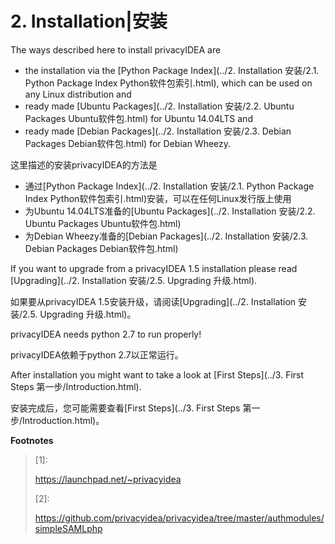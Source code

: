 # 2. Installation|安装

The ways described here to install privacyIDEA are

* the installation via the [Python Package Index](../2. Installation 安装/2.1. Python Package Index Python软件包索引.html), which can be used on any Linux distribution and
* ready made [Ubuntu Packages](../2. Installation 安装/2.2. Ubuntu Packages Ubuntu软件包.html) for Ubuntu 14.04LTS and
* ready made [Debian Packages](../2. Installation 安装/2.3. Debian Packages Debian软件包.html) for Debian Wheezy.

这里描述的安装privacyIDEA的方法是

* 通过[Python Package Index](../2. Installation 安装/2.1. Python Package Index Python软件包索引.html)安装，可以在任何Linux发行版上使用
* 为Ubuntu 14.04LTS准备的[Ubuntu Packages](../2. Installation 安装/2.2. Ubuntu Packages Ubuntu软件包.html)
* 为Debian Wheezy准备的[Debian Packages](../2. Installation 安装/2.3. Debian Packages Debian软件包.html)

If you want to upgrade from a privacyIDEA 1.5 installation please read [Upgrading](../2. Installation 安装/2.5. Upgrading 升级.html).

如果要从privacyIDEA 1.5安装升级，请阅读[Upgrading](../2. Installation 安装/2.5. Upgrading 升级.html)。

privacyIDEA needs python 2.7 to run properly!

privacyIDEA依赖于python 2.7以正常运行。

After installation you might want to take a look at [First Steps](../3. First Steps 第一步/Introduction.html).

安装完成后，您可能需要查看[First Steps](../3. First Steps 第一步/Introduction.html)。

**Footnotes**

> [1]:
> 
> <https://launchpad.net/~privacyidea>
> 
> [2]:
> 
> <https://github.com/privacyidea/privacyidea/tree/master/authmodules/simpleSAMLphp>
